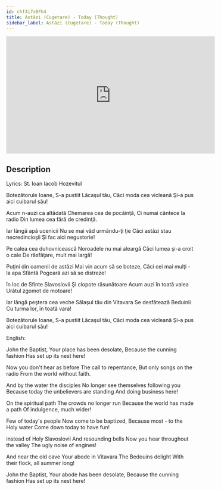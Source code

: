 ```yaml
---
id: chf4i7xBFh4
title: Astăzi (Cugetare) - Today (Thought)
sidebar_label: Astăzi (Cugetare) - Today (Thought)
---
```


<iframe
  width="560"
  height="315"
  src="https://www.youtube.com/embed/chf4i7xBFh4"
  title="YouTube video player"
  frameborder="0"
  allow="accelerometer; autoplay; clipboard-write; encrypted-media; gyroscope; picture-in-picture; web-share"
  referrerpolicy="strict-origin-when-cross-origin"
  allowfullscreen
></iframe>

## Description

Lyrics: St. Ioan Iacob Hozevitul

Botezătorule Ioane, 
S-a pustiit Lăcaşul tău, 
Căci moda cea vicleană 
Şi-a pus aici cuibarul său! 

Acum n-auzi ca altădată 
Chemarea cea de pocăinţă, 
Ci numai cântece la radio 
Din lumea cea fără de credinţă. 

Iar lângă apă ucenicii 
Nu se mai văd urmându-ţi ţie 
Căci astăzi stau necredincioşii 
Şi fac aici negustorie! 

Pe calea cea duhovnicească 
Noroadele nu mai aleargă 
Căci lumea şi-a croit o cale 
De răsfăţare, mult mai largă! 

Puţini din oamenii de astăzi 
Mai vin acum să se boteze, 
Căci cei mai mulţi - la apa Sfântă 
Pogoară azi să se distreze! 

în loc de Sfinte Slavoslovii 
Şi clopote răsunătoare 
Acum auzi în toată valea 
Urâtul zgomot de motoare! 

Iar lângă peştera cea veche 
Sălaşul tău din Vitavara 
Se desfătează Beduinii 
Cu turma lor, în toată vara! 

Botezătorule Ioane, 
S-a pustiit Lăcaşul tău, 
Căci moda cea vicleană 
Şi-a pus aici cuibarul său! 

English:

John the Baptist,
Your place has been desolate,
Because the cunning fashion
Has set up its nest here!

Now you don't hear as before
The call to repentance,
But only songs on the radio
From the world without faith.

And by the water the disciples
No longer see themselves following you
Because today the unbelievers are standing
And doing business here!

On the spiritual path
The crowds no longer run
Because the world has made a path
Of indulgence, much wider!

Few of today's people
Now come to be baptized,
Because most - to the Holy water
Come down today to have fun!

instead of Holy Slavoslovii
And resounding bells
Now you hear throughout the valley
The ugly noise of engines!

And near the old cave
Your abode in Vitavara
The Bedouins delight
With their flock, all summer long!

John the Baptist,
Your abode has been desolate,
Because the cunning fashion
Has set up its nest here!
